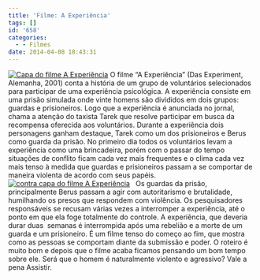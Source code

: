 ```yaml
---
title: 'Filme: A Experiência'
tags: []
id: '658'
categories:
  - - Filmes
date: 2014-04-08 18:43:31
---
```


[![Capa do filme A Experiência ](http://162.243.62.160/wp-content/uploads/2014/04/dsc02446.jpg?w=650)](http://162.243.62.160/wp-content/uploads/2014/04/dsc02446.jpg) O filme “A Experiência” (Das Experiment, Alemanha, 2001) conta a história de um grupo de voluntários selecionados para participar de uma experiência psicológica. A experiência consiste em uma prisão simulada onde vinte homens são divididos em dois grupos: guardas e prisioneiros. Logo que a experiência é anunciada no jornal, chama a atenção do taxista Tarek que resolve participar em busca da recompensa oferecida aos voluntários. Durante a experiência dois personagens ganham destaque, Tarek como um dos prisioneiros e Berus como guarda da prisão. No primeiro dia todos os voluntários levam a experiência como uma brincadeira, porém com o passar do tempo situações de conflito ficam cada vez mais frequentes e o clima cada vez mais tenso à medida que guardas e prisioneiros passam a se comportar de maneira violenta de acordo com seus papéis. [![contra capa do filme  A Experiência ](http://162.243.62.160/wp-content/uploads/2014/04/dsc02447.jpg?w=650)](http://162.243.62.160/wp-content/uploads/2014/04/dsc02447.jpg)   Os guardas da prisão, principalmente Berus passam a agir com autoritarismo e brutalidade, humilhando os presos que respondem com violência. Os pesquisadores responsáveis se recusam várias vezes a interromper a experiência, até o ponto em que ela foge totalmente do controle. A experiência, que deveria durar duas  semanas é interrompida após uma rebelião e a morte de um guarda e um prisioneiro. É um filme tenso do começo ao fim, que mostra como as pessoas se comportam diante da submissão e poder. O roteiro é muito bom e depois que o filme acaba ficamos pensando um bom tempo sobre ele. Será que o homem é naturalmente violento e agressivo? Vale a pena Assistir.
